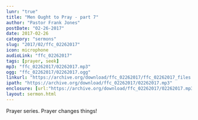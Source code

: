 ```yaml
---
lunr: "true"
title: "Men Ought to Pray - part 7"
author: "Pastor Frank Jones"
postDate: "02-26-2017"
date: 2017-02-26
category: "sermons"
slug: "2017/02/ffc_02262017"
icon: microphone
audioLink: "ffc_02262017"
tags: [prayer, seek]
mp3: "ffc_02262017/02262017.mp3"
ogg: "ffc_02262017/02262017.ogg"
linkurl: "https://archive.org/download/ffc_02262017/ffc_02262017_files.xml"
ipath: "https://archive.org/download/ffc_02262017/02262017.mp3"
enclosure: [url:"https://archive.org/download/ffc_02262017/02262017.mp3"]
layout: sermon.html
---
```


Prayer series.  Prayer changes things!